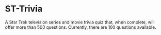 # ST-Trivia
A Star Trek television series and movie trivia quiz that, when complete, will offer more than
500 questions. Currently, there are 100 questions available.
